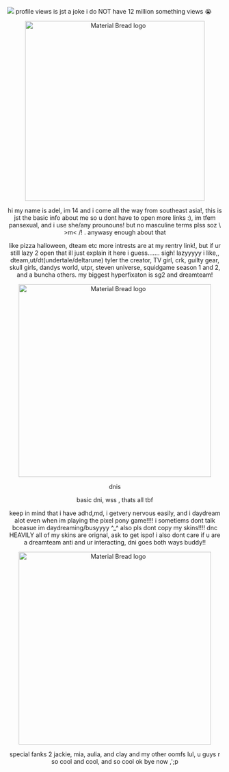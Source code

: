 ![](https://camo.githubusercontent.com/e5970ff31233467b6196dc670259c9063b9089764c57ef617b2f6f08b733652e/68747470733a2f2f696d672e736869656c64732e696f2f7374617469632f76313f6c6162656c3d50726f66696c652b7669657773266d6573736167653d3132333435363738393026636f6c6f723d303037656336267374796c653d666f722d7468652d6261646765)
profile views is jst a joke i do NOT have 12 million something views :sob:
<p align="center">
    <img width="420" src="https://media1.tenor.com/m/KEXb-AfIH5cAAAAd/drmgif.gif" alt="Material Bread logo">
</p>
<p align="center">
</p>
<p align="center">
hi my name is adel, im 14 and i come all the way from southeast asia!, this is jst the basic info about me so u dont have to open more links :), im tfem pansexual, and i use she/any prounouns! but no masculine terms plss soz \ >m< /! . anywasy enough about that
</p> 
 <p align="center">
 like pizza halloween, dteam etc more intrests are at my rentry link!, but if ur still lazy 2 open that ill just explain it here i guess....... sigh! lazyyyyy
  i like,, dteam,ut/dt(undertale/deltarune) tyler the creator, TV girl, crk, guilty gear, skull girls, dandys world, utpr, steven universe, squidgame season 1 and 2, and a buncha others. my biggest hyperfixaton is sg2 and dreamteam!

</p>
 <p align="center">
<img width="450" src="https://media1.tenor.com/m/OaPANQV3_SQAAAAd/sapnap-sapnap-pray.gif" alt="Material Bread logo">
</p>
<p align="center">
</p>
<p align="center">
dnis
</p>
<p align="center">
    basic dni, wss , thats all tbf
</p>
<p align="center">
keep in mind that i have adhd,md, i getvery nervous easily, and i daydream alot even when im playing the pixel pony game!!!! i sometiems dont talk bceasue im daydreaming/busyyyy ^_^
    also pls dont copy my skins!!!! dnc HEAVILY all of my skins are  orignal, ask to get ispo! i also dont care if u are a dreamteam anti and ur interacting, dni goes both ways buddy!!
</p>
<p align="center">
    <img width="450" src="https://media1.tenor.com/m/aPkbXJolus8AAAAd/muchluvgnf-gnf.gif" alt="Material Bread logo">
</p>
<p align="center">
special fanks 2 jackie, mia, aulia, and clay and my other oomfs lul, u guys r so cool and cool, and so cool ok bye now ,';p
</p>
